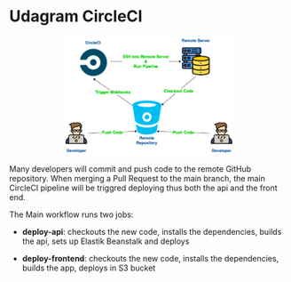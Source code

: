 # Udagram CircleCI

<p align="center">
    <img src="https://github.com/katerina-tziala/deployment-process/blob/master/screenshots/CircleCi.png" alt="circleci diagram" width="60%" height="auto">
</p>

Many developers will commit and push code to the remote GitHub repository. When merging a Pull Request to the main branch, the main CircleCI pipeline will be triggred deploying thus both the api and the front end.

The Main workflow runs two jobs:

- **deploy-api**: checkouts the new code, installs the dependencies, builds the api, sets up Elastik Beanstalk and deploys

- **deploy-frontend**: checkouts the new code, installs the dependencies, builds the app, deploys in S3 bucket
